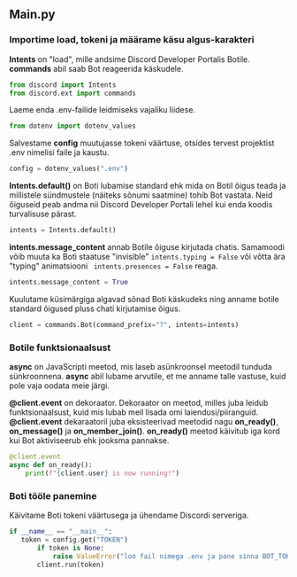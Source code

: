 ## Main.py

### Importime load, tokeni ja määrame käsu algus-karakteri

__Intents__ on "load", mille andsime Discord Developer Portalis Botile.
__commands__ abil saab Bot reageerida käskudele.
```py
from discord import Intents
from discord.ext import commands
```

Laeme enda .env-failide leidmiseks vajaliku liidese.
```py
from dotenv import dotenv_values
```

Salvestame __config__ muutujasse tokeni väärtuse, otsides tervest projektist .env nimelisi faile ja kaustu.
```py
config = dotenv_values(".env")
```

__Intents.default()__ on Boti lubamise standard ehk mida on Botil õigus teada ja millistele sündmustele 
(näiteks sõnumi saatmine) tohib Bot vastata. Neid õiguseid peab andma nii Discord Developer Portali lehel kui enda koodis
turvalisuse pärast.
```py
intents = Intents.default()
```

__intents.message_content__ annab Botile õiguse kirjutada chatis. Samamoodi võib muuta ka Boti staatuse "invisible" ```intents.typing = False```
või võtta ära "typing" animatsiooni ``` intents.presences = False``` reaga.
```py
intents.message_content = True
```

Kuulutame küsimärgiga algavad sõnad Boti käskudeks ning anname botile standard õigused pluss chati kirjutamise õigus.
```py
client = commands.Bot(command_prefix="?", intents=intents)
```

### Botile funktsionaalsust
__async__ on JavaScripti meetod, mis laseb asünkroonsel meetodil tunduda sünkroonnena. 
__async__ abil lubame arvutile, et me anname talle vastuse, kuid pole vaja oodata meie järgi.

__@client.event__ on dekoraator. Dekoraator on meetod, milles juba leidub funktsionaalsust, kuid mis lubab meil lisada omi laiendusi/piiranguid.
__@client.event__  dekaraatoril juba eksisteerivad meetodid nagu __on_ready()__, __on_message()__ ja __on_member_join()__.
__on_ready()__ meetod käivitub iga kord kui Bot aktiviseerub ehk jooksma pannakse.
```py
@client.event
async def on_ready():
    print(f"{client.user} is now running!")
```

### Boti tööle panemine

Käivitame Boti tokeni väärtusega ja ühendame Discordi serveriga.
```py
if __name__ == "__main__":
   token = config.get("TOKEN")
       if token is None:
           raise ValueError("loo fail nimega .env ja pane sinna BOT_TOKEN=isiklik Discord Developer Portal token")
       client.run(token)
```
